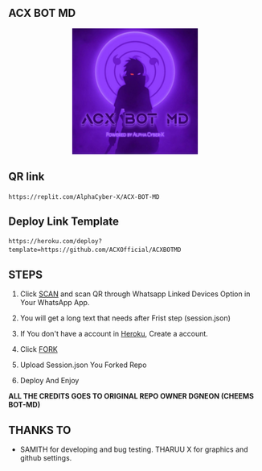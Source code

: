 ##       ACX BOT MD

<p align = center>   <img src="https://github.com/ACXOfficial/ACXBOTMD/blob/main/ACXMedia/image/20230215_093828.jpg" alt="GIF" width="250" height="250"/> </p>


## QR link
```https://replit.com/AlphaCyber-X/ACX-BOT-MD```

## Deploy Link Template 
```https://heroku.com/deploy?template=https://github.com/ACXOfficial/ACXBOTMD```

## STEPS

1. Click [SCAN](https://replit.com/AlphaCyber-X/ACX-BOT-MD) and scan QR through Whatsapp Linked Devices Option in Your WhatsApp App.

2. You will get a long text that needs after Frist step (session.json)

3. If You don't have a account in [Heroku](https://signup.heroku.com/), Create a account.

4. Click [FORK](https://github.com/ACXOfficial/ACXBOTMD/fork)

5. Upload Session.json You Forked Repo

6. Deploy And Enjoy

<b>ALL THE CREDITS GOES TO ORIGINAL REPO OWNER DGNEON (CHEEMS BOT-MD)</b>

##   THANKS TO
<ul>
   <li>
   SAMITH for developing and bug testing.
   THARUU X for graphics and github settings.
   </li>
</ul>
